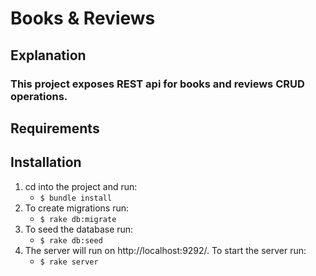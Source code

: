 # Books & Reviews

## Explanation

### This project exposes REST api for books and reviews CRUD operations.

## Requirements

## Installation

1. cd into the project and run:
   - `$ bundle install`
2. To create migrations run:
   - `$ rake db:migrate`
3. To seed the database run:
   - `$ rake db:seed`
4. The server will run on http://localhost:9292/. To start the server run:
   - `$ rake server`

